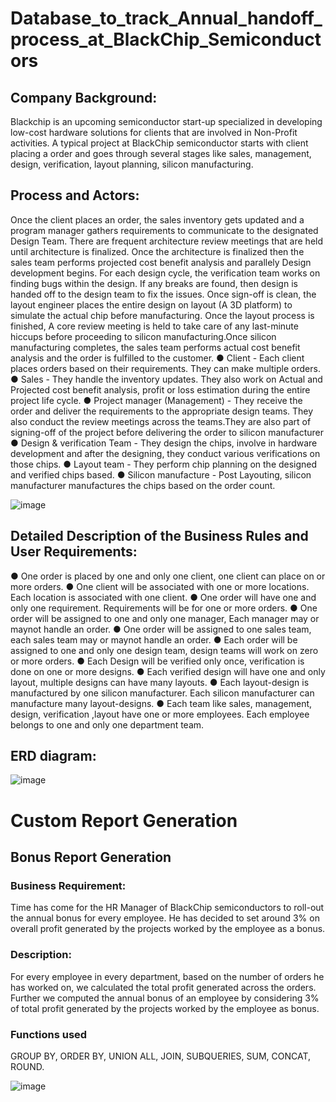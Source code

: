# Database_to_track_Annual_handoff_process_at_BlackChip_Semiconductors

## Company Background:
Blackchip is an upcoming semiconductor start-up specialized in developing low-cost hardware solutions for clients that are involved in Non-Profit activities. A typical project at BlackChip semiconductor starts with client placing a order and goes through several stages like
sales, management, design, verification, layout planning, silicon manufacturing.

## Process and Actors:
Once the client places an order, the sales inventory gets updated and a program manager gathers requirements to communicate to the designated Design Team. There are frequent architecture review meetings that are held until architecture is finalized. Once the architecture is finalized then the sales team performs projected cost benefit analysis and parallely Design development begins. For each design cycle, the verification team works on finding bugs within the design. If any breaks are found, then design is handed off to the design team to fix the issues. Once sign-off is clean, the layout engineer places the entire design on layout (A 3D platform) to simulate the actual chip before manufacturing. Once the layout process is finished, A core review meeting is held to take care of any last-minute hiccups before proceeding to silicon manufacturing.Once silicon manufacturing completes, the sales team performs actual cost benefit analysis and the order is fulfilled to the customer.
● Client - Each client places orders based on their requirements. They can make multiple orders.
● Sales - They handle the inventory updates. They also work on Actual and Projected cost benefit analysis, profit or loss estimation during the entire project life cycle.
● Project manager (Management) - They receive the order and deliver the requirements to the appropriate design teams. They also conduct the review meetings across the teams.They are also part of signing-off of the project before delivering the order to silicon manufacturer
● Design & verification Team - They design the chips, involve in hardware development and after the designing, they conduct various verifications on those chips.
● Layout team - They perform chip planning on the designed and verified chips based.
● Silicon manufacture - Post Layouting, silicon manufacturer manufactures the chips based on the order count.


![image](https://user-images.githubusercontent.com/82319213/215678464-48c096ed-3e45-494a-a4a3-de03f8dd8be3.png)

## Detailed Description of the Business Rules and User Requirements:
● One order is placed by one and only one client, one client can place on or more orders.
● One client will be associated with one or more locations. Each location is associated with one client.
● One order will have one and only one requirement. Requirements will be for one or more orders.
● One order will be assigned to one and only one manager, Each manager may or maynot handle an order.
● One order will be assigned to one sales team, each sales team may or maynot handle an order.
● Each order will be assigned to one and only one design team, design teams will work on zero or more orders.
● Each Design will be verified only once, verification is done on one or more designs.
● Each verified design will have one and only layout, multiple designs can have many layouts.
● Each layout-design is manufactured by one silicon manufacturer. Each silicon manufacturer can manufacture many layout-designs.
● Each team like sales, management, design, verification ,layout have one or more employees. Each employee belongs to one and only one department team.


## ERD diagram:
![image](https://user-images.githubusercontent.com/82319213/215678608-de0afeba-4c39-4c30-8015-1dcfeaff42ee.png)


# Custom Report Generation

## Bonus Report Generation
### Business Requirement:
Time has come for the HR Manager of BlackChip semiconductors to roll-out the annual bonus for every employee. He has decided to set around 3% on overall profit generated by the projects worked by the employee as a bonus. 
### Description:
For every employee in every department, based on the number of orders he has worked on, we calculated the total profit generated across the orders. Further we computed the annual bonus of an employee by considering 3% of total profit generated by the projects worked by the employee as bonus.
### Functions used
GROUP BY, ORDER BY, UNION ALL, JOIN, SUBQUERIES, SUM, CONCAT, ROUND.

![image](https://user-images.githubusercontent.com/82319213/215679268-fb9bf561-1f2b-4b1a-b667-bc5d3ec78b28.png)






